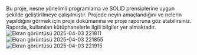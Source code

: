 Bu proje, nesne yönelimli programlama ve SOLID prensiplerine uygun şekilde geliştirilmeye çalışılmıştır. Projede neyin amaçlandığını ve nelerin yapıldığını görmek için proje dokümanına ve proje raporuna göz atabilirsiniz. Raporda, kullanılan kütüphanelerle ilgili bilgiler yer almaktadır.
![Ekran görüntüsü 2025-04-03 221811](https://github.com/user-attachments/assets/927d6f35-4498-4c4f-bb39-695d688caea9)
![Ekran görüntüsü 2025-04-03 221855](https://github.com/user-attachments/assets/e4810546-bacf-4b7b-aa17-cac78376f478)
![Ekran görüntüsü 2025-04-03 221915](https://github.com/user-attachments/assets/43e258dc-411e-41fd-be97-c455a5993a00)
